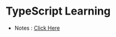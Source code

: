 # TypeScript Learning

- Notes : [Click Here](https://gentle-thread-194.notion.site/TypeScript-Learning-17ee591153f080bb9f54f284f1bb9adf?pvs=4)
